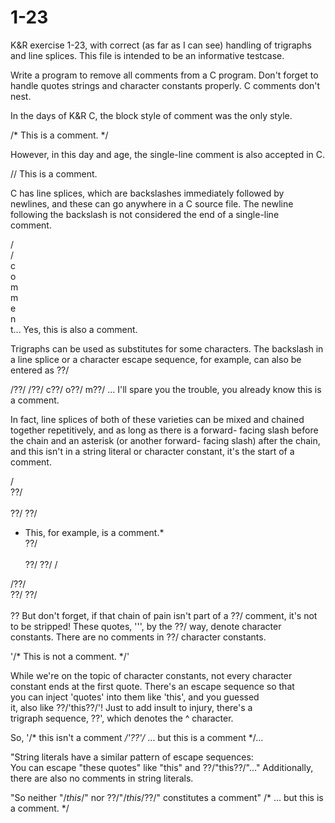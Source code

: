 1-23
====

K&R exercise 1-23, with correct (as far as I can see) handling of
trigraphs and line splices. This file is intended to be an informative
testcase.

Write a program to remove all comments from a C program. Don't forget to
handle quotes strings and character constants properly. C comments don't
nest.

In the days of K&R C, the block style of comment was the only style.

/* This is a comment. */

However, in this day and age, the single-line comment is also
accepted in C.

// This is a comment.

C has line splices, which are backslashes immediately followed by   \
newlines, and these can go anywhere in a C source file. The newline \
following the backslash is not considered the end of a single-line  \
comment.

/\
/\
c\
o\
m\
m\
e\
n\
t... Yes, this is also a comment.

Trigraphs can be used as substitutes for some characters. The
backslash in a line splice or a character escape sequence, for
example, can also be entered as ??/

/??/
/??/
c??/
o??/
m??/
... I'll spare you the trouble, you already know this is a comment.

In fact, line splices of both of these varieties can be mixed and
chained together repetitively, and as long as there is a forward-
facing slash before the chain and an asterisk (or another forward-
facing slash) after the chain, and this isn't in a string literal
or character constant, it's the start of a comment.

/\
??/
\
\
??/
??/
* This, for example, is a comment.*\
??/
\
\
??/
??/
/

/??/
\
??/
??/
\
\
?? But don't forget, if that chain of pain isn't part of a        ??/
   comment, it's not to be stripped! These quotes, '\'', by the   ??/
   way, denote character constants. There are no comments in      ??/
   character constants.

'/* This is not a comment. */'

While we're on the topic of character constants, not every character\
constant ends at the first quote. There's an escape sequence so that\
you can inject \'quotes\' into them like \'this\', and you guessed  \
it, also like ??/'this??/'! Just to add insult to injury, there's a \
trigraph sequence, ??', which denotes the ^ character.

So, '/* this isn't a comment */'??'/* ... but this is a comment */...

"String literals have a similar pattern of escape sequences:        \
You can escape \"these quotes\" like \"this\" and ??/"this??/"..."
Additionally, there are also no comments in string literals.

"So neither \"/*this*/\" nor ??/"/*this*/??/" constitutes a comment"
/* ... but this is a comment. */